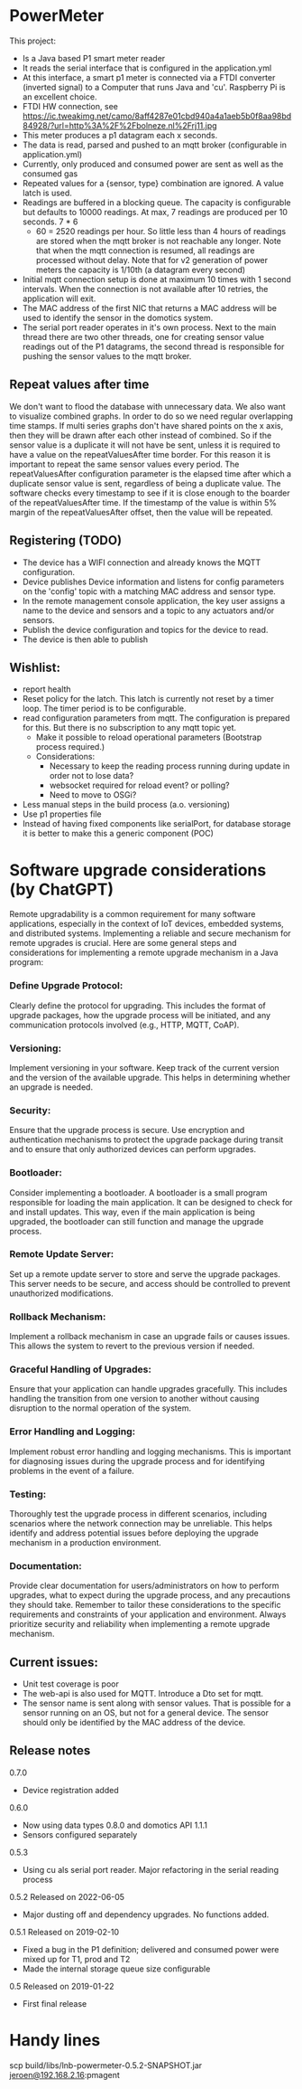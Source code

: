 # PowerMeter

This project:

* Is a Java based P1 smart meter reader
* It reads the serial interface that is configured in the application.yml
* At this interface, a smart p1 meter is connected via a FTDI converter (inverted signal) to a Computer that runs Java
  and 'cu'. Raspberry Pi is an excellent choice.
* FTDI HW connection,
  see https://ic.tweakimg.net/camo/8aff4287e01cbd940a4a1aeb5b0f8aa98bd84928/?url=http%3A%2F%2Fbolneze.nl%2Frj11.jpg
* This meter produces a p1 datagram each x seconds.
* The data is read, parsed and pushed to an mqtt broker (configurable in application.yml)
* Currently, only produced and consumed power are sent as well as the consumed gas
* Repeated values for a {sensor, type} combination are ignored. A value latch is used.
* Readings are buffered in a blocking queue. The capacity is configurable but defaults to 10000 readings. At max, 7
  readings are produced per 10 seconds. 7 * 6
    * 60 = 2520 readings per hour. So little less than 4 hours of readings are stored when the mqtt broker is not
      reachable any longer. Note that when the mqtt
      connection is resumed, all readings are processed without delay. Note that for v2 generation of power meters the
      capacity is 1/10th (a datagram every second)
* Initial mqtt connection setup is done at maximum 10 times with 1 second intervals. When the connection is not
  available after 10 retries, the application will exit.
* The MAC address of the first NIC that returns a MAC address will be used to identify the sensor in the
  domotics system.
* The serial port reader operates in it's own process. Next to the main thread there are two other threads, one for
  creating sensor value readings out of the P1 datagrams, the second thread is responsible for pushing the sensor values
  to the mqtt broker.
## Repeat values after time
We don't want to flood the database with unnecessary data. We also want to visualize combined graphs. In order to do so we need regular overlapping time stamps. If multi series graphs don't have shared points on the x axis, then they will be drawn after each other instead of combined.
So if the sensor value is a duplicate it will not have be sent, unless it is required to have a value on the repeatValuesAfter time border.
For this reason it is important to repeat the same sensor values every period. 
The repeatValuesAfter configuration parameter is the elapsed time after which a duplicate sensor value is sent, regardless of being a duplicate value.
The software checks every timestamp to see if it is close enough to the boarder of the repeatValuesAfter time.
If the timestamp of the value is within 5% margin of the repeatValuesAfter offset, then the value will be repeated.

## Registering (TODO)

* The device has a WIFI connection and already knows the MQTT configuration.
* Device publishes Device information and listens for config parameters on the 'config' topic with a matching MAC address and sensor type.
* In the remote management console application, the key user assigns a name to the device and sensors and a topic to any
  actuators and/or sensors. 
* Publish the device configuration and topics for the device to read.
* The device is then able to publish

## Wishlist:

* report health
* Reset policy for the latch. This latch is currently not reset by a timer loop. The timer period is
  to be configurable.
* read configuration parameters from mqtt. The configuration is prepared for this. But there is no subscription to any
  mqtt topic yet.
    * Make it possible to reload operational parameters (Bootstrap process required.)
    * Considerations:
        * Necessary to keep the reading process running during update in order not to lose data?
        * websocket required for reload event? or polling?
        * Need to move to OSGi?
* Less manual steps in the build process (a.o. versioning)
* Use p1 properties file
* Instead of having fixed components like serialPort, for database storage it is better to make this a generic
  component (POC)

# Software upgrade considerations (by ChatGPT)

Remote upgradability is a common requirement for many software applications, especially in the context of IoT devices,
embedded systems, and distributed systems. Implementing a reliable and secure mechanism for remote upgrades is crucial.
Here are some general steps and considerations for implementing a remote upgrade mechanism in a Java program:

### Define Upgrade Protocol:

Clearly define the protocol for upgrading. This includes the format of upgrade packages, how the upgrade process will be
initiated, and any communication protocols involved (e.g., HTTP, MQTT, CoAP).

### Versioning:

Implement versioning in your software. Keep track of the current version and the version of the available upgrade. This
helps in determining whether an upgrade is needed.

### Security:

Ensure that the upgrade process is secure. Use encryption and authentication mechanisms to protect the upgrade package
during transit and to ensure that only authorized devices can perform upgrades.

### Bootloader:

Consider implementing a bootloader. A bootloader is a small program responsible for loading the main application. It can
be designed to check for and install updates. This way, even if the main application is being upgraded, the bootloader
can still function and manage the upgrade process.

### Remote Update Server:

Set up a remote update server to store and serve the upgrade packages. This server needs to be secure, and access should
be controlled to prevent unauthorized modifications.

### Rollback Mechanism:

Implement a rollback mechanism in case an upgrade fails or causes issues. This allows the system to revert to the
previous version if needed.

### Graceful Handling of Upgrades:

Ensure that your application can handle upgrades gracefully. This includes handling the transition from one version to
another without causing disruption to the normal operation of the system.

### Error Handling and Logging:

Implement robust error handling and logging mechanisms. This is important for diagnosing issues during the upgrade
process and for identifying problems in the event of a failure.

### Testing:

Thoroughly test the upgrade process in different scenarios, including scenarios where the network connection may be
unreliable. This helps identify and address potential issues before deploying the upgrade mechanism in a production
environment.

### Documentation:

Provide clear documentation for users/administrators on how to perform upgrades, what to expect during the upgrade
process, and any precautions they should take.
Remember to tailor these considerations to the specific requirements and constraints of your application and
environment. Always prioritize security and reliability when implementing a remote upgrade mechanism.

## Current issues:

* Unit test coverage is poor
* The web-api is also used for MQTT. Introduce a Dto set for mqtt.
* The sensor name is sent along with sensor values. That is possible for a sensor running on an OS, but not for a
  general device. The sensor should only be identified by the MAC address of the device.

## Release notes

0.7.0

* Device registration added

0.6.0

* Now using data types 0.8.0 and domotics API 1.1.1
* Sensors configured separately

0.5.3

* Using cu als serial port reader. Major refactoring in the serial reading process

0.5.2 Released on 2022-06-05

* Major dusting off and dependency upgrades. No functions added.

0.5.1 Released on 2019-02-10

* Fixed a bug in the P1 definition; delivered and consumed power were mixed up for T1, prod and T2
* Made the internal storage queue size configurable

0.5 Released on 2019-01-22

* First final release

# Handy lines

scp build/libs/lnb-powermeter-0.5.2-SNAPSHOT.jar jeroen@192.168.2.16:pmagent


